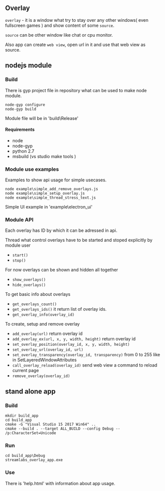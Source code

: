 ## Overlay
`overlay` - it is a window what try to stay over any other windows( even fullscreen games ) and show content of some `source`. 

`source` can be other window like chat or cpu monitor. 

Also app can create `web view`, open url in it and use that web view as source.

## nodejs module 
### Build 
  There is gyp project file in repository what can be used to make node module. 
```
node-gyp configure 
node-gyp build
```
  Module file will be in 'build\Release\'

#### Requirements
- node
- node-gyp
- python 2.7
- msbuild (vs studio make tools )

### Module use examples
  Examples to show api usage for simple usecases. 
```
node example\simple_add_remove_overlays.js
node example\simple_setup_overlay.js
node example\simple_thread_stress_text.js
```
  Simple UI example in 'example\electron_ui'

### Module API
Each overlay has ID by which it can be adressed in api.

Thread what control overlays have to be started and stoped explicitly by module user
- `start()` 
- `stop()`

For now overlays can be shown and hidden all together
- `show_overlays()`
- `hide_overlays()`

To get basic info about overlays 
- `get_overlays_count()`
- `get_overlays_ids()` it return list of overlay ids. 
- `get_overlay_info(overlay_id)`

To create, setup and remove overlay
- `add_overlay(url)` return overlay id 
- `add_overlay_ex(url, x, y, width, height)` return overlay id 
- `set_overlay_position(overlay_id, x, y, width, height)`
- `set_overlay_url(overlay_id, url)`
- `set_overlay_transparency(overlay_id, transparency)` from 0 to 255 like in SetLayeredWindowAttributes 
- `call_overlay_reload(overlay_id)` send web view a command to reload current page
- `remove_overlay(overlay_id)`

## stand alone app 
### Build 
```
mkdir build_app
cd build_app
cmake -G "Visual Studio 15 2017 Win64" ..
cmake --build . --target ALL_BUILD --config Debug -- /p:CharacterSet=Unicode
```

### Run
```
cd build_app\Debug
streamlabs_overlay_app.exe
```

### Use 
  There is 'help.html' with information about app usage. 
